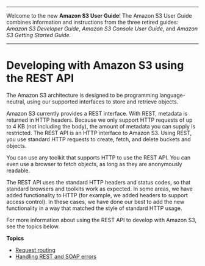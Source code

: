 --------

Welcome to the new **Amazon S3 User Guide**\! The Amazon S3 User Guide combines information and instructions from the three retired guides: *Amazon S3 Developer Guide*, *Amazon S3 Console User Guide*, and *Amazon S3 Getting Started Guide*\.

--------

# Developing with Amazon S3 using the REST API<a name="developing-rest-api"></a>

The Amazon S3 architecture is designed to be programming language\-neutral, using our supported interfaces to store and retrieve objects\. 

Amazon S3 currently provides a REST interface\. With REST, metadata is returned in HTTP headers\. Because we only support HTTP requests of up to 4 KB \(not including the body\), the amount of metadata you can supply is restricted\. The REST API is an HTTP interface to Amazon S3\. Using REST, you use standard HTTP requests to create, fetch, and delete buckets and objects\.

You can use any toolkit that supports HTTP to use the REST API\. You can even use a browser to fetch objects, as long as they are anonymously readable\.

The REST API uses the standard HTTP headers and status codes, so that standard browsers and toolkits work as expected\. In some areas, we have added functionality to HTTP \(for example, we added headers to support access control\)\. In these cases, we have done our best to add the new functionality in a way that matched the style of standard HTTP usage\.

For more information about using the REST API to develop with Amazon S3, see the topics below\.

**Topics**
+ [Request routing](UsingRouting.md)
+ [Handling REST and SOAP errors](HandlingErrors.md)